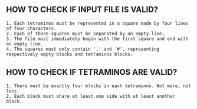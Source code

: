 HOW TO CHECK IF INPUT FILE IS VALID?
------------------------------------
	1. Each tetraminos must be represented in a square made by four lines of four characters.
	2. Each of those squares must be separated by an empty line.
	3. The file must immediately begin with the first square and end with an empty line.
	4. The squares must only contain '.' and '#', representing respectively empty blocks and tetraminos blocks.

HOW TO CHECK IF TETRAMINOS ARE VALID?
-------------------------------------
	1. There must be exactly four blocks in each tetraminos. Not more, not less.
	2. Each block must share at least one side with at least another block.


